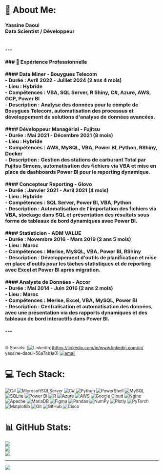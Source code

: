# 💫 About Me:
### Yassine Daoui <br> Data Scientist / Développeur<br><br><br>---<br><br>### 🔭 **Expérience Professionnelle**<br><br>#### **Data Miner - Bouygues Telecom**<br>- **Durée :** Avril 2022 - Juillet 2024 (2 ans 4 mois)<br>- **Lieu :** Hybride<br>- **Compétences :** VBA, SQL Server, R Shiny, C#, Azure, AWS, GCP, Power BI<br>- **Description :** Analyse des données pour le compte de Bouygues Telecom, automatisation des processus et développement de solutions d'analyse de données avancées.<br><br>#### **Développeur Managérial - Fujitsu**<br>- **Durée :** Mai 2021 - Décembre 2021 (8 mois)<br>- **Lieu :** Hybride <br>- **Compétences :** AWS, MySQL, VBA, Power BI, Python, RShiny, Docker<br>- **Description :** Gestion des stations de carburant Total par Fujitsu Simens, automatisation des fichiers via VBA et mise en place de dashboards Power BI pour le reporting dynamique.<br><br>#### **Concepteur Reporting - Glovo**<br>- **Durée :** Janvier 2021 - Avril 2021 (4 mois)<br>- **Lieu :** Hybride<br>- **Compétences :** SQL Server, Power BI, VBA, Python<br>- **Description :** Automatisation de l'importation des fichiers via VBA, stockage dans SQL et présentation des résultats sous forme de tableaux de bord dynamiques avec Power BI.<br><br>#### **Statisticien - ADM VALUE**<br>- **Durée :** Novembre 2016 - Mars 2019 (2 ans 5 mois)<br>- **Lieu :** Maroc<br>- **Compétences :** Merise, MySQL, VBA, Power BI, RShiny<br>- **Description :** Développement d'outils de planification et mise en place d'outils pour les tâches statistiques et de reporting avec Excel et Power BI après migration.<br><br>#### **Analyste de Données - Accor**<br>- **Durée :** Mai 2014 - Juin 2016 (2 ans 2 mois)<br>- **Lieu :** Maroc<br>- **Compétences :** Merise, Excel, VBA, MySQL, Power BI<br>- **Description :** Centralisation et automatisation des données, avec une présentation via des rapports dynamiques et des tableaux de bord interactifs dans Power BI.<br><br>---<br><br>


 🌐 Socials:
[![LinkedIn](https://img.shields.io/badge/LinkedIn-%230077B5.svg?logo=linkedin&logoColor=white)](https://linkedin.com/in/www.linkedin.com/in/ yassine-daoui-56a7ab1a0) [![email](https://img.shields.io/badge/Email-D14836?logo=gmail&logoColor=white)](mailto:daoui00yassine@gmail.com) 

# 💻 Tech Stack:
![C#](https://img.shields.io/badge/c%23-%23239120.svg?style=for-the-badge&logo=csharp&logoColor=white) ![MicrosoftSQLServer](https://img.shields.io/badge/Microsoft%20SQL%20Server-CC2927?style=for-the-badge&logo=microsoft%20sql%20server&logoColor=white) ![C#](https://img.shields.io/badge/c%23-%23239120.svg?style=for-the-badge&logo=csharp&logoColor=white) ![Python](https://img.shields.io/badge/python-3670A0?style=for-the-badge&logo=python&logoColor=ffdd54) ![PowerShell](https://img.shields.io/badge/PowerShell-%235391FE.svg?style=for-the-badge&logo=powershell&logoColor=white) ![MySQL](https://img.shields.io/badge/mysql-4479A1.svg?style=for-the-badge&logo=mysql&logoColor=white) ![SQLite](https://img.shields.io/badge/sqlite-%2307405e.svg?style=for-the-badge&logo=sqlite&logoColor=white) ![Power Bi](https://img.shields.io/badge/power_bi-F2C811?style=for-the-badge&logo=powerbi&logoColor=black) ![R](https://img.shields.io/badge/r-%23276DC3.svg?style=for-the-badge&logo=r&logoColor=white) ![Azure](https://img.shields.io/badge/azure-%230072C6.svg?style=for-the-badge&logo=microsoftazure&logoColor=white) ![AWS](https://img.shields.io/badge/AWS-%23FF9900.svg?style=for-the-badge&logo=amazon-aws&logoColor=white) ![Google Cloud](https://img.shields.io/badge/GoogleCloud-%234285F4.svg?style=for-the-badge&logo=google-cloud&logoColor=white) ![Nginx](https://img.shields.io/badge/nginx-%23009639.svg?style=for-the-badge&logo=nginx&logoColor=white) ![Apache](https://img.shields.io/badge/apache-%23D42029.svg?style=for-the-badge&logo=apache&logoColor=white) ![MariaDB](https://img.shields.io/badge/MariaDB-003545?style=for-the-badge&logo=mariadb&logoColor=white) ![Figma](https://img.shields.io/badge/figma-%23F24E1E.svg?style=for-the-badge&logo=figma&logoColor=white) ![Pandas](https://img.shields.io/badge/pandas-%23150458.svg?style=for-the-badge&logo=pandas&logoColor=white) ![NumPy](https://img.shields.io/badge/numpy-%23013243.svg?style=for-the-badge&logo=numpy&logoColor=white) ![Plotly](https://img.shields.io/badge/Plotly-%233F4F75.svg?style=for-the-badge&logo=plotly&logoColor=white) ![PyTorch](https://img.shields.io/badge/PyTorch-%23EE4C2C.svg?style=for-the-badge&logo=PyTorch&logoColor=white) ![Matplotlib](https://img.shields.io/badge/Matplotlib-%23ffffff.svg?style=for-the-badge&logo=Matplotlib&logoColor=black) ![Git](https://img.shields.io/badge/git-%23F05033.svg?style=for-the-badge&logo=git&logoColor=white) ![GitHub](https://img.shields.io/badge/github-%23121011.svg?style=for-the-badge&logo=github&logoColor=white) ![Cisco](https://img.shields.io/badge/cisco-%23049fd9.svg?style=for-the-badge&logo=cisco&logoColor=black)
# 📊 GitHub Stats:
![](https://github-readme-stats.vercel.app/api?username=YDaoui&theme=dark&hide_border=false&include_all_commits=false&count_private=true)<br/>
![](https://github-readme-streak-stats.herokuapp.com/?user=YDaoui&theme=dark&hide_border=false)<br/>
![](https://github-readme-stats.vercel.app/api/top-langs/?username=YDaoui&theme=dark&hide_border=false&include_all_commits=false&count_private=true&layout=compact)

---
[![](https://visitcount.itsvg.in/api?id=YDaoui&icon=0&color=0)](https://visitcount.itsvg.in)

<!-- Proudly created with GPRM ( https://gprm.itsvg.in ) -->
